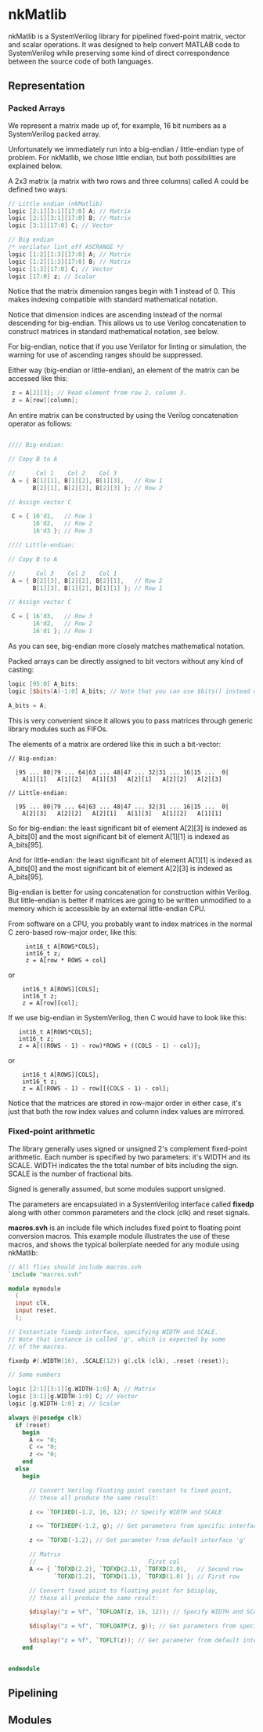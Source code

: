 # nkMatlib

nkMatlib is a SystemVerilog library for pipelined fixed-point matrix, vector
and scalar operations.  It was designed to help convert MATLAB code to
SystemVerilog while preserving some kind of direct correspondence between
the source code of both languages.

## Representation

### Packed Arrays

We represent a matrix made up of, for example, 16 bit numbers as a
SystemVerilog packed array.

Unfortunately we immediately run into a big-endian / little-endian type
of problem.  For nkMatlib, we chose little endian, but both possibilities
are explained below.

A 2x3 matrix (a matrix with two rows and three columns) called A could be
defined two ways:

~~~verilog
// Little endian (nkMatlib)
logic [2:1][3:1][17:0] A; // Matrix
logic [2:1][3:1][17:0] B; // Matrix
logic [3:1][17:0] C; // Vector

// Big endian
/* verilator lint_off ASCRANGE */
logic [1:2][1:3][17:0] A; // Matrix
logic [1:2][1:3][17:0] B; // Matrix
logic [1:3][17:0] C; // Vector
logic [17:0] z; // Scalar
~~~

Notice that the matrix dimension ranges begin with 1 instead of 0.  This
makes indexing compatible with standard mathematical notation.

Notice that dimension indices are ascending instead of the normal
descending for big-endian.  This allows us to use Verilog concatenation to
construct matrices in standard mathematical notation, see below.

For big-endian, notice that if you use Verilator for linting or simulation,
the warning for use of ascending ranges should be suppressed.

Either way (big-endian or little-endian), an element of the matrix can be
accessed like this:

~~~verilog
 z = A[2][3]; // Read element from row 2, column 3.
 z = A[row][column];
~~~

An entire matrix can be constructed by using the Verilog concatenation
operator as follows:

~~~verilog

//// Big-endian:

// Copy B to A

//      Col 1    Col 2    Col 3
 A = { B[1][1], B[1][2], B[1][3],   // Row 1
       B[2][1], B[2][2], B[2][3] }; // Row 2

// Assign vector C

 C = { 16'd1,   // Row 1
       16'd2,   // Row 2
       16'd3 }; // Row 3

//// Little-endian:

// Copy B to A

//      Col 3    Col 2    Col 1
 A = { B[2][3], B[2][2], B[2][1],   // Row 2
       B[1][3], B[1][2], B[1][1] }; // Row 1

// Assign vector C

 C = { 16'd3,   // Row 3
       16'd2,   // Row 2
       16'd1 }; // Row 1
~~~

As you can see, big-endian more closely matches mathematical notation.

Packed arrays can be directly assigned to bit vectors without any kind of
casting:

~~~verilog
logic [95:0] A_bits;
logic [$bits(A)-1:0] A_bits; // Note that you can use $bits() instead of a constant to copy the size

A_bits = A;
~~~

This is very convenient since it allows you to pass matrices through generic
library modules such as FIFOs.

The elements of a matrix are ordered like this in such a bit-vector:

~~~
// Big-endian:

  |95 ... 80|79 ... 64|63 ... 48|47 ... 32|31 ... 16|15 ...  0|
    A[1][1]   A[1][2]   A[1][3]   A[2][1]   A[2][2]   A[2][3]

// Little-endian:

  |95 ... 80|79 ... 64|63 ... 48|47 ... 32|31 ... 16|15 ...  0|
    A[2][3]   A[2][2]   A[2][1]   A[1][3]   A[1][2]   A[1][1]
~~~

So for big-endian: the least significant bit of element A[2][3] is indexed
as A_bits[0] and the most significant bit of element A[1][1] is indexed as
A_bits[95].

And for little-endian: the least significant bit of element A[1][1] is indexed
as A_bits[0] and the most significant bit of element A[2][3] is indexed as
A_bits[95].

Big-endian is better for using concatenation for construction within
Verilog.  But little-endian is better if matrices are going to be written
unmodified to a memory which is accessible by an external little-endian CPU.

From software on a CPU, you probably want to index matrices in the normal C
zero-based row-major order, like this:

~~~
     int16_t A[ROWS*COLS];
     int16_t z;
     z = A[row * ROWS + col]
~~~

or

~~~
    int16_t A[ROWS][COLS];
    int16_t z;
    z = A[row][col];
~~~

If we use big-endian in SystemVerilog, then C would have to look like this:

~~~
   int16_t A[ROWS*COLS];
   int16_t z;
   z = A[((ROWS - 1) - row)*ROWS + ((COLS - 1) - col)];
~~~

or

~~~
    int16_t A[ROWS][COLS];
    int16_t z;
    z = A[(ROWS - 1) - row][(COLS - 1) - col];
~~~

Notice that the matrices are stored in row-major order in either case, it's
just that both the row index values and column index values are mirrored.

### Fixed-point arithmetic

The library generally uses signed or unsigned 2's complement fixed-point
arithmetic.  Each number is specified by two parameters: it's WIDTH and its
SCALE.  WIDTH indicates the the total number of bits including the sign. 
SCALE is the number of fractional bits.

Signed is generally assumed, but some modules support unsigned.

The parameters are encapsulated in a SystemVerilog interface called
__fixedp__ along with other common parameters and the clock (clk) and reset
signals.

__macros.svh__ is an include file which includes fixed point to floating
point conversion macros.  This example module illustrates the use of these
macros, and shows the typical boilerplate needed for any module using
nkMatlib:

~~~verilog
// All flies should include macros.svh
`include "macros.svh"

module mymodule
  (
  input clk,
  input reset,
  );

// Instantiate fixedp interface, specifying WIDTH and SCALE.
// Note that instance is called 'g', which is expected by some
// of the macros.

fixedp #(.WIDTH(16), .SCALE(12)) g(.clk (clk), .reset (reset));

// Some numbers

logic [2:1][3:1][g.WIDTH-1:0] A; // Matrix
logic [3:1][g.WIDTH-1:0] C; // Vector
logic [g.WIDTH-1:0] z; // Scalar

always @(posedge clk)
  if (reset)
    begin
      A <= '0;
      C <= '0;
      z <= '0;
    end
  else
    begin

      // Convert Verilog floating point constant to fixed point,
      // these all produce the same result:

      z <= `TOFIXED(-1.2, 16, 12); // Specify WIDTH and SCALE

      z <= `TOFIXEDP(-1.2, g); // Get parameters from specific interface

      z <= `TOFXD(-1.2); // Get parameter from default interface 'g'

      // Matrix
      //                                First col
      A <= { `TOFXD(2.2), `TOFXD(2.1), `TOFXD(2.0),   // Second row
             `TOFXD(1.2), `TOFXD(1.1), `TOFXD(1.0) }; // First row

      // Convert fixed point to floating point for $display,
      // these all produce the same result:

      $display("z = %f", `TOFLOAT(z, 16, 12)); // Specify WIDTH and SCALE

      $display("z = %f", `TOFLOATP(z, g)); // Get parameters from specific interface

      $display("z = %f", `TOFLT(z)); // Get parameter from default interface 'g'
    end


endmodule
~~~

## Pipelining

## Modules
